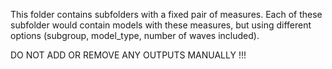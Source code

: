 This folder contains subfolders with a fixed pair of measures. Each of these subfolder would contain models with these measures, but using different options (subgroup, model_type, number of waves included).

DO NOT ADD OR REMOVE ANY OUTPUTS MANUALLY !!!